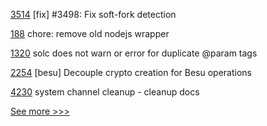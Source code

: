 
[3514](https://github.com/hyperledger/iroha/pull/3514) [fix] #3498: Fix soft-fork detection

[188](https://github.com/hyperledger/indy-vdr/pull/188) chore: remove old nodejs wrapper

[1320](https://github.com/hyperledger/solang/pull/1320) solc does not warn or error for duplicate @param tags

[2254](https://github.com/hyperledger/bevel/pull/2254) [besu] Decouple crypto creation for Besu operations

[4230](https://github.com/hyperledger/fabric/pull/4230) system channel cleanup - cleanup docs


[See more >>>](https://start-here.hyperledger.org/pull-requests)
